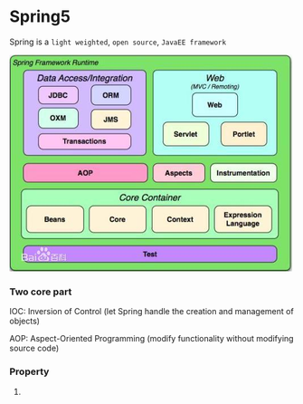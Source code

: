 # Spring5

Spring is a `light weighted`, `open source`, `JavaEE framework`

![](/Notes/images/springFramework.jfif)

### Two core part

IOC: Inversion of Control (let Spring handle the creation and management of objects)

AOP: Aspect-Oriented Programming (modify functionality without modifying source code)

### Property

1. 
